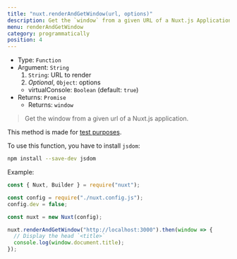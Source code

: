 ```yaml
---
title: "nuxt.renderAndGetWindow(url, options)"
description: Get the `window` from a given URL of a Nuxt.js Application.
menu: renderAndGetWindow
category: programmatically
position: 4
---
```


- Type: `Function`
- Argument: `String`
  1. `String`: URL to render
  2. _Optional_, `Object`: options
  - virtualConsole: `Boolean` (default: `true`)
- Returns: `Promise`
  - Returns: `window`

> Get the window from a given url of a Nuxt.js application.

<div class="Alert Alert--orange">

This method is made for [test purposes](/guide/development-tools#end-to-end-testing).

</div>

To use this function, you have to install `jsdom`:

```bash
npm install --save-dev jsdom
```

Example:

```js
const { Nuxt, Builder } = require("nuxt");

const config = require("./nuxt.config.js");
config.dev = false;

const nuxt = new Nuxt(config);

nuxt.renderAndGetWindow("http://localhost:3000").then(window => {
  // Display the head `<title>`
  console.log(window.document.title);
});
```
